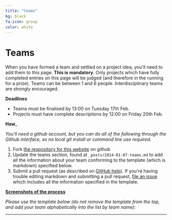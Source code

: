 ```yaml
---
title: "teams"
bg: black
fa-icon: group     
color: white  
---
```


# Teams

When you have formed a team and settled on a project idea, you'll need to add them to this page. **This is mandatory**. Only projects which have fully completed entries on this page will be judged (and therefore in the running for a prize). Teams can be between 1 and 6 people. Interdisciplinary teams are strongly encouraged.

**Deadlines**

* Teams must be finalised by 13:00 on Tuesday 17th Feb.
* Projects must have complete descriptions by 12:00 on Friday 20th Feb.

**How**_

*You'll need a github account, but you can do all of the following through the Github interface, so no local git install or command line use required.* 

1. Fork [the respository for this website](https://github.com/ilwhack/ilwhack.github.io) on github
2. Update the teams section, found at `_posts/2014-01-07-teams.md` to add all the information about your team conforming to the template (which is markdown) specified below.
3. Submit a pull request (as described on [GitHub help](https://help.github.com/articles/using-pull-requests/)). If you're having trouble editing markdown and submitting a pull request, [file an issue](https://github.com/ilwhack/ilwhack.github.io/issues) which includes all the information specified in the template.

[**Screenshots of the process**](https://docs.google.com/presentation/d/1SYtJYotSCgou0bCyjRBv4av3byYJeOZ0XrVKhiZ-6QI/edit?usp=sharing)

*Please use the template below (do not remove the template from the top, and add your team alphabetically into the list by team name):*

<hr/>
<!--
## Team Name

#### Manager: Name of Team manager (main point of contact)

* Team Member Name (your full name, matric number, school): 
  *Brief summary of skills/knowledge and what you want to learn more about this week.*
* Team Member Name (your full name, matric number, school): 
  *Brief summary of skills/knowledge and what you want to learn more about this week.*
* Team Member Name (your full name, matric number, school): 
  *Brief summary of skills/knowledge and what you want to learn more about this week.*

#### Project Name

* **[Link to your project website](http://example.org) (optional but very strongly encouraged)**
* **[Link to your project repository](http://github.com/example/example)** (We've assumed GitHub, but you could use [](https://bitbucket.org) or something else, as long as the project repository is public)

Add a brief project description here, including innovative ideas and approach, problems it's solving, technologies used, and the themes it falls under.

*Screenshots:*

* Three screenshots of your app in action are required by Friday. Optionally, you could embed a screencast video.
* You'll need to host your images somewhere yourself and use the full paths here. If you can't, you can file an issue including your image and we'll add it for you.

![My cool app homepage]({{ site.baseurl }}/img/screenshot1.png)
![My cool app signup]({{ site.baseurl }}/img/screenshot2.png)
![My cool app sponsors]({{ site.baseurl }}/img/screenshot3.png)

<hr/>

-->


## ediBus

#### Manager: Roosa Tammela

* Roosa Tammela,  Informatics 
* Fabien Florek,  Informatics
* Patrick Cartlidge,  Informatics
* Chris Swart,  Informatics

#### ediBus

* [Project website](https://github.com/rtammela/ediBus)

An accessible iOS app to display and read out upcoming bus stops while journeying on Edinburgh buses.

*Screenshots*:

![Main screen](https://raw.githubusercontent.com/rtammela/ediBus/master/screenshot1.jpg)
![Bus number input](https://raw.githubusercontent.com/rtammela/ediBus/master/screenshot3.jpg)
![Bus stop dislay](https://raw.githubusercontent.com/rtammela/ediBus/master/screenshot2.jpg)

<hr/>


## FloweryMonsters
 
#### Manager: Yingnan Chen

* Yingnan Chen,  Informatics
* Lingwei Wu,  ECA

#### Interstellar Catcher
* [Project repository](https://github.com/chenyn0U0/InterstellarCatcher)

Flowery Monsters is a team consisting of a programmer and a graphic designer — two big fans of sci-fi. Driven by the desire to improve the user experience of travel search platform, we redesign a dynamic website for Skyscanner.
We tend to mimic flight traveling as an interstellar odyssey so as to arouse people’s desire to travel. We presume the prime target group of Skyscanner would be the young generation as its market strategy is “compare cheap flights, hotels & car hire”, thus we gamify the process of tickets booking and make it more attractive to the youth. In the interface, floating planets with various sizes represent different flight prices, which is more intuitive for users.


![Website homepage](https://farm8.staticflickr.com/7396/16589539902_2275ae2561_s.jpg)
![Price Information](https://farm9.staticflickr.com/8660/16589540102_e6a2971204_s.jpg)
![Concept Design](https://farm8.staticflickr.com/7360/16589540162_98a5bd8653_s.jpg)

<hr/>

## Hack 9to5

#### Manager: Harjyot Singh

* Harjyot Singh,  Informatics
  *Knows Python, C++, etc... wants to learn more stuff*
* Mihai Visuian,  Informatics  
  *Knows Java,C++,etc... wants to learn more stuff*
* Dylan Ashcroft,  Informatics  
  *Knows everything, doesn't need to learn anything new*

#### TBC

* [Project website](https://github.com/MihaiVisu/ScottishHeatMapILW)
* [Project repository](https://github.com/MihaiVisu/ScottishHeatMapILW)

A web app containing a heat map of Scotland in terms of GDP in each Scottish city.

<hr/>

## Hack Happy 

#### Manager: Theo Pavlakou

* Theo Pavlakou:  Informatics
  *Python, Java, Machine Learning. I'm interested in learning more about web development, both the backend and the frontend.*
* Charlie Nash,  Informatics
  *Statistics, Machine Learning, Data Visualisation, I'd like to work with geolocated data and learn about web development*
* Rafael Karampatsis,  Informatics
  *Java, Python, Sentiment Analysis, Twitter Data, I want to learn more about networking / server hosting*
* Harri Edwards,  Informatics
  *Machine learning and NLP. I'd like to learn about data mining social media.*

#### CitySentiment

* https://github.com/theopavlakou/ilw2015

Takes Tweets from the area of Edinburgh to create a map of sentiment around the city. The final product is an interactive web app that provides a clean visualisation of the city's mood. Users can browse by date, or view the sentiment of live tweets in real time. CitySentiment uses sophisticated sentiment analysis techniques to ensure that the data on show is a meaningful snapshot of Edinburgh's Twitter users. The project could be extended to other cities, and could offer information such as the average sentiment for a user-defined location.

Themes: Data Visualisation, Communities and civic engagement

![My cool app homepage](http://i.imgur.com/Wsfaegw.jpg)
![My cool app signup](http://i.imgur.com/EWcb40E.jpg)
![My cool app sponsors](http://i.imgur.com/zZyz4do.jpg)

<hr/>


## Hackuna Matata

#### Manager: Megan Douglas

* Megan Douglas,  Social and Political Science: 
  *Experience working in the international development field, including Nairobi, Kenya; looking forward to working with students from different disciplines to gain a better understanding of technological innovation within the Global South.*
* Jevgenij Zubovskij,  Engineering: 
  *Java, HTML, C++, C#, SKills in Electronics.*
* Tharald Solheim,  Engineering: 
  *Knows a fair bit of C, up to multiple threads and a bit of real time embedded stuff. Want to learn web stuff and APIs*
* Erin Parsons,  Engineering:
  *Knows mechanical engineering, want to learn web stuff.*
* Adam Warren,  Informatics:
  *Java, Haskell, wants to learn business strategies.*
* Moise Lubwimi,  Informatics:
  *Java, Python, Django, web stuffs, wants to learn business strategies.*

#### Innovation in Nairobi

* [Project website](hackunamatata.page.tl)
* [Project repository](http://github.com/exaron/Hackuna-Matata.git)

Collecting and Presenting data from diverse sources on innovative and sustainable technology development in Nairobi, Kenya.


<hr/>


## One Website to Book Them All

#### Manager: Paul Sinclair

* Paul Sinclair,  Informatics:
  *HTML, CSS, JavaScript, Java, Python, PS*
* Daniel Todorov,  Informatics:
  *HTML, CSS, JavaScript, Java, Python*
* Hans Christian Gregersen,  Informatics:
  *HTML, CSS, Java, Python, python frameworks (Django, Flask)*
* Damodar Sojka,  Informatics:
  *HTML, CSS, JS (angular.js), firebase for backend if we need this*
* Piotr Jander,  Informatics:
  *HTML, CSS, Java, Python, SQL, HASKELL*
* Vasiliki Nikolakopoulou,  School of Architecture and Landscape Architecture
  *Adobe Suite, 3d modeling, HTML, CSS*


#### Book.ed

* **[Book.ed website](http://powerful-crag-1654.herokuapp.com/)**
* **[Project repository](https://github.com/pbsinclair42/Book.ed)** 

We're creating a website which will suggest a university study space to users based on location, availabilty, etc.  It will also provide a nice visualisation of study space availability over time.  

*Screenshots:*

![Alt text](https://raw.githubusercontent.com/pbsinclair42/Book.ed/master/screenshots/2015-02-20%2003.06.26%20pm.png "Main app")
![Alt text](https://raw.githubusercontent.com/pbsinclair42/Book.ed/master/screenshots/2015-02-20%2003.06.56%20pm.png "Customizable options")
![Alt text](https://raw.githubusercontent.com/pbsinclair42/Book.ed/master/screenshots/2015-02-20%2003.08.16%20pm.png "Main Library 3D Visualisation")

<hr/>

## Revenge of Cyborg Unleashed

#### Manager: Mattias Appelgren

* Scott Cantisani,  Informatics
* Tony Gallagher,  Informatics
* Emilia Bogdanova,  Informatics
* Connie Crowe,  Informatics
* Mattias Appelgren,  Informatics

#### Polling for group travel

* [Project repository](https://github.com/Revenge-of-Cyborg-Unleashed/ILWhackathon2015)

Make group travel easier and what not.

![Mobile 1](http://i.imgur.com/rb92o9h.png?1) ![Mobile 2](http://i.imgur.com/zk8naW0.png?1)
![Desktop 1](http://i.imgur.com/xMmj8fO.png?1)


<hr/>



## Sky Trip

#### Manager: Marcial Puchi
* Constantinos Chrysostomou,  Informatics: 
  *Java, Haskell, Python, Lua, Corona SDK*
* Marcial Roberto Puchi Jasso,  Informatics: 
  *Knows Javascript, CSS, HTML, sentiment analysis, data visualisation*
* Stephanos Loizou,  Informatics:
 *Python, django, Back-end experience*
* Jesus Emmanuel Vazquez Valencia, Informatics:
 *Python, Back-end, Databases*

#### Sky Trip

Web application that helps you plan a multi-city/country trip by finding the lowest combination of plane ticket prices..

<hr/>

* **[Project repository](https://github.com/marcialpuchi/skyTrip)**


## Squirtle Squad


#### Manager: Yasen Petrov (main point of contact)

* Yasen Petrov,  Informatics
  *Brief summary of skills/knowledge and what you want to learn more about this week.*
* Lazar Lazarov,  Informatics
  *Brief summary of skills/knowledge and what you want to learn more about this week.*
* Stiliyan Emanuilov,  Informatics: 
  *Brief summary of skills/knowledge and what you want to learn more about this week.*
* Teodor Todorov,  Informatics
  *Brief summary of skills/knowledge and what you want to learn more about this week.*
* Elitsa Bankova,  Informatics
  *Brief summary of skills/knowledge and what you want to learn more about this week.*
* Justas Brazauskas,  Informatics
  *Python, Java |  Want to strengthen Android development skills*

#### The Hood

* **[Project repository](https://github.com/YasenPetrov/the-hood-smartdatahack)**

A mini social network for neighbourhoods (Android). Currently, the app is able to create posts and events, to comment and tweet them. The events and posts are visible in a certain radius which is set up by the poster.

![aa](https://lh4.googleusercontent.com/M4TelnLAVdxnLO75FnnzXLV6zpE19Bmnjchp8kwJgj-uQofkmQ8q-DKXgwxTJVZZV3CTjw=w1340-h551)
![aa](https://lh3.googleusercontent.com/jiwAaBRlSo9ZxQ0aMXX-3v75y2XlMZijp0htNdQVYjOLzk0M-MbyJARMObFvhR_1biJsZQ=w1340-h551)
![a](https://lh5.googleusercontent.com/-azNjuh0G2fSLu3VX_j-kKHZhNCp7I7T0YWkqoTPxVdyDOUBiTds-fymgl5JRJ2CZ9gU_w=w1340-h551)
![a](https://lh5.googleusercontent.com/z4F_9C04UV46xKcqUEvrbv-_R06SbfYECgk-i6SGiBeJvevXEARH3cYD3lylI0BqawSf7Q=w1340-h551)
![a](https://lh3.googleusercontent.com/aQS7kNdu7ZlnM6xIad_6i1PHO5ldDcajeq4RrR_6SOHvIch_0F3JWga18bruImaKXs37aQ=w1340-h551)
![a](https://lh3.googleusercontent.com/ku9ARyzjaeJx63cjVy1-GYis6owDik_PHeq5QqCV6meSdXQasnLY_rJoGSyMqIGuUT9MwwBUw2o=w1340-h551)
![a](https://lh4.googleusercontent.com/bK1InKuBQiAwmH89JLcUFxg5TD80-joJHH10skLvCFFdKOv7SWNS_vVK3NYsRQevkQBs2cJhuM8=w1340-h551) 

<hr/>

## Ticker Gurus

#### Manager: Daniel Duma

* Christina Bremer,  School of Informatics 
* Gizem Aras,  School of Informatics 
* Kevin Kwan,  PPLS 
* Daniel Duma,  School of Informatics

#### Visual representations of correlations in the stock market.

* [homepage](http://ilw.data.ed.ac.uk/TicketGuru/wp/)
* [project repository](https://bitbucket.org/dcd/ilwhack15)

![a](http://ilw.data.ed.ac.uk/TicketGuru/screenshot1.png)
![a](http://ilw.data.ed.ac.uk/TicketGuru/screenshot2.png)
![a](http://ilw.data.ed.ac.uk/TicketGuru/screenshot3.png)

<hr/>


## the Hackstreet Boyz

#### Manager: Frazer McIntosh

* Frazer McIntosh:  Informatics  
  Converts coffee into code - python, js, java, HTML etc
* Nikola Pavlov,  Informatics
* Tommy Meacham,  Informatics
* Mary O'Donnell,  Law
* Graham Macphee,  Informatics  
  UI, UX, HTML, CSS, JS and a few other letters...

#### WhereNow
 
 * https://github.com/Hackstreet-Boyz/TrendTraveller
 
WhereNow is a website and application that allows you to find interesting locations to travel to based on social media trends. WhereNow keeps you up to date with what’s happening and where it’s happening and, most importantly, helps you get there fast! Based on the idea of discovery and spontaneous travel, WhereNow is the perfect way to plan your next fun adventure!

WhereNow uses a variety of data sources. We take location data generalised from Twitter where we look for areas around the world with anomalously high concentrations of tweets. Based on positive or negative sentiment from those tweets WhereNow converts this location into a trending “hotspot”. We then find the nearest airport to the event and use Simple Weather to tell you what the skies will look like when you get there, a short location descriptions is provided by Wikipedia, maps by Google, flight prices powered by Skyscanner, and photos via Panoramio.

![Mobile](https://dl.dropboxusercontent.com/u/17016249/TrendTraveller/Screen%20Shot%202015-02-20%20at%2013.48.08.png)
![Mobile details screen](https://dl.dropboxusercontent.com/u/17016249/TrendTraveller/Screen%20Shot%202015-02-20%20at%2013.57.33.png)
![Desktop](https://dl.dropboxusercontent.com/u/17016249/TrendTraveller/Screen%20Shot%202015-02-20%20at%2013.58.01.png)
 
<hr/>


## Timetable2Calendar

#### Manager: Anton Puzorjov

* Anton Puzorjov,  Biological Sciences:  
  *Knowledge in business economics, finance, marketing and science. Web development (HTML, CSS, JS, PHP), Java, iOS dev. I’d like to get my hands dirty into something new and fun!*
* Nikita Samarin,  Informatics:  
  *Knows Java & Android, wants to learn some webdev stuff*

#### Timetable2Calendar

* **[Project website](https://github.com/ilwhack/ilwhack.github.io) (optional but very strongly encouraged)**
* **[Project repository](https://github.com/NSamarin/Timetable2Calendar)**

Export MyEd PATH Timetable Data to .CSV file in order to import it to other Calendar apps (eg. Google, Apple).

Theme: **Student Experience**

![My cool app ](http://i055.radikal.ru/1502/5a/ab876ad4b2e0.png)
![My cool app](http://s012.radikal.ru/i320/1502/ab/357c7be46702.png)
![My cool app ](http://s015.radikal.ru/i331/1502/b7/7b9c68f67ff6.png)

<hr/>


## Udadisi

#### Manager: Katie Hartin

* Katie Hartin,  SPS 
	*Skills- experience in qualitative research in East Africa, Kiswahili oral/written language skills; I'd like to learn more about how I can incorporate data visualization into my own research and how I can expand my skill sets.*
* Judy Duong,  Informatics
	*frontend*
* Olafs Vandāns,  Informatics
	*backend*
* Mateusz Rogozinski,  Informatics
	*Java, HTML, CSS, JavaScript*

#### Udadasi

* **[Link to your project website](http://olafs.eu/udadisi/)**
* **[Link to your project repository](https://github.com/lunaroverlord/udadisi)**

Our goal was to visualize the data in a way that is informative and tells a story about various types of emerging technology trends in Nairobi. Beyond technology, it can also serve as a general platform to investigate other key development trends, such as gender or education, and even broader issues of society as well. We used data from local news media (Daily Nation), local reports (Voice of Kibera), technology blog (iHub) and Guardian website, and others can be easily incorporated.

Themes: Data Visualisation, International development, Communities and civic engagement

*Screenshots:*

![Homepage]({{ site.baseurl }}http://olafs.eu/udadisi/s1.jpg)
![Timeline]({{ site.baseurl }}http://olafs.eu/udadisi/s2.jpg)
![By category]({{ site.baseurl }}http://olafs.eu/udadisi/s3.jpg)


<hr/>



## UniCompass

#### Manager: Simon Rovder <!--simon.rovder@gmail.com-->

* Simon Rovder,  Informatics
* Barbora Murinova,  Informatics
* Thomas Kerber,  Informatics
* Ivan Bartos,  School of Biological Sciences
* Juraj Labant,  School of Mathematics

#### UniCompass

* **[Link to the UniCompass homepage](http://unicompass.info/)**
* **The git repository is not yet available**

*Description*
UniCompass is a communication portal, the goal of which is to croudsource information on universities. The final goal is to make sure students from all over the world will have access to information relevant for them, all gathered on a single page. It's hard to give a detailed description in text but we are happy to present the idea in detail to any committee that stops at our table. : )


*Screenshots:*
![Index page](http://www.iteratorium.eu/f/upload/01.png)
![Logged in](http://www.iteratorium.eu/f/upload/02.png)
![Browse the covered countries](http://www.iteratorium.eu/f/upload/03.png)
![View a country](http://www.iteratorium.eu/f/upload/04.png)
![View the universities](http://www.iteratorium.eu/f/upload/05.png)
![View a university](http://www.iteratorium.eu/f/upload/06.png)
![View a profile](http://www.iteratorium.eu/f/upload/07.png)
![Profile editing](http://www.iteratorium.eu/f/upload/08.png)


<hr/>



## The University of Bedinburgh

#### Manager: Craig Snowden (School of Informatics)

* Craig Snowden,  Informatics


#### Bedinburgh

* ** [Where it will live](http://bedinburgh.craigsnowden.com)**
* **The git repository is not yet available**

PATH has contact hours for each course: the goal is to create degree programmes optimised for maximum sleep time. 
